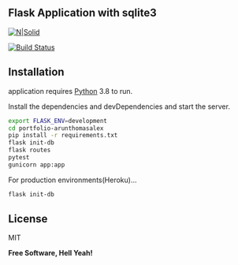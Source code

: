 ## Flask Application with sqlite3

[![N|Solid](https://cldup.com/dTxpPi9lDf.thumb.png)](https://nodesource.com/products/nsolid)

[![Build Status](https://travis-ci.org/joemccann/dillinger.svg?branch=master)](https://travis-ci.org/joemccann/dillinger)

## Installation

application requires [Python](https://www.python.org/) 3.8 to run.

Install the dependencies and devDependencies and start the server.

```sh
export FLASK_ENV=development
cd portfolio-arunthomasalex
pip install -r requirements.txt
flask init-db
flask routes
pytest
gunicorn app:app
```

For production environments(Heroku)...

```sh
flask init-db
```
## License

MIT

**Free Software, Hell Yeah!**
